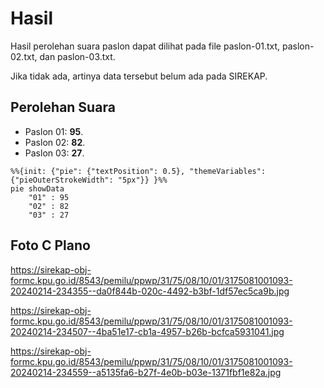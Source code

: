 # Hasil

Hasil perolehan suara paslon dapat dilihat pada file paslon-01.txt, paslon-02.txt, dan paslon-03.txt.

Jika tidak ada, artinya data tersebut belum ada pada SIREKAP.

## Perolehan Suara

 * Paslon 01: **95**.
 * Paslon 02: **82**.
 * Paslon 03: **27**.

```mermaid
%%{init: {"pie": {"textPosition": 0.5}, "themeVariables": {"pieOuterStrokeWidth": "5px"}} }%%
pie showData
    "01" : 95
    "02" : 82
    "03" : 27
```
## Foto C Plano

https://sirekap-obj-formc.kpu.go.id/8543/pemilu/ppwp/31/75/08/10/01/3175081001093-20240214-234355--da0f844b-020c-4492-b3bf-1df57ec5ca9b.jpg

https://sirekap-obj-formc.kpu.go.id/8543/pemilu/ppwp/31/75/08/10/01/3175081001093-20240214-234507--4ba51e17-cb1a-4957-b26b-bcfca5931041.jpg

https://sirekap-obj-formc.kpu.go.id/8543/pemilu/ppwp/31/75/08/10/01/3175081001093-20240214-234559--a5135fa6-b27f-4e0b-b03e-1371fbf1e82a.jpg
